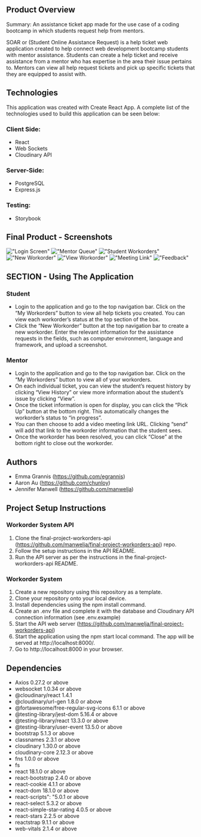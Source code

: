 ## Product Overview

Summary: An assistance ticket app made for the use case of a coding bootcamp in which students request help from mentors. 

SOAR or (Student Online Assistance Request) is a help ticket web application created to help connect web development bootcamp students with mentor assistance. Students can create a help ticket and receive assistance from a mentor who has expertise in the area their issue pertains to. Mentors can view all help request tickets and pick up specific tickets that they are equipped to assist with. 

## Technologies

This application was created with Create React App. A complete list of the technologies used to build this application can be seen below:

  ### Client Side:
  -  React
  -  Web Sockets
  -  Cloudinary API

  ### Server-Side:
  -  PostgreSQL
  -  Express.js

  ### Testing:
  -  Storybook


## Final Product - Screenshots

!["Login Screen"](https://github.com/manwelja/final-project-workorders/blob/main/docs/login_screen.png)
!["Mentor Queue"](https://github.com/manwelja/final-project-workorders/blob/main/docs/mentor_queue.png)
!["Student Workorders"](https://github.com/manwelja/final-project-workorders/blob/main/docs/student_view.png)
!["New Workorder"](https://github.com/manwelja/final-project-workorders/blob/main/docs/workorder_new.png)
!["View Workorder"](https://github.com/manwelja/final-project-workorders/blob/main/docs/workorder_view.png)
!["Meeting Link"](https://github.com/manwelja/final-project-workorders/blob/main/docs/meeting_link.png)
!["Feedback"](https://github.com/manwelja/final-project-workorders/blob/main/docs/feedback_view.png)

## SECTION - Using The Application

  ### Student 
  -  Login to the application and go to the top navigation bar. Click on the “My Workorders” button to view all help tickets you created. You can view each workorder’s status at the top section of the box.
  -  Click the “New Workorder” button at the top navigation bar to create a new workorder. Enter the relevant information for the assistance requests in the fields, such as computer environment, language and framework, and upload a screenshot. 

  ### Mentor
-  Login to the application and go to the top navigation bar. Click on the “My Workorders” button to view all of your workorders. 
-  On each individual ticket, you can view the student’s request history by clicking “View History” or view more information about the student’s issue by clicking “View”. 
-  Once the ticket information is open for display, you can click the “Pick Up” button at the bottom right. This automatically changes the workorder’s status to “in progress”. 
-  You can then choose to add a video meeting link URL. Clicking “send” will add that link to the workorder information that the student sees. 
-  Once the workorder has been resolved, you can click “Close” at the bottom right to close out the workorder.


## Authors
  -  Emma Grannis (https://github.com/egrannis)
  -  Aaron Au (https://github.com/chunloy)
  -  Jennifer Manwell (https://github.com/manwelja)


## Project Setup Instructions

### Workorder System API
  1.  Clone the final-project-workorders-api (https://github.com/manwelja/final-project-workorders-api) repo. 
  2.  Follow the setup instructions in the API README. 
  3.  Run the API server as per the instructions in the final-project-workorders-api README. 

### Workorder System
  1. Create a new repository using this repository as a template.
  2. Clone your repository onto your local device.
  3. Install dependencies using the npm install command.
  4. Create an .env file and complete it with the database and Cloudinary API connection information (see .env.example)
  4. Start the API web server (https://github.com/manwelja/final-project-workorders-api)
  5. Start the application using the npm start local command. The app will be served at http://localhost:8000/.
  6. Go to http://localhost:8000 in your browser.


## Dependencies
  -  Axios 0.27.2 or above
  -  websocket 1.0.34 or above
  -  @cloudinary/react 1.4.1
  -  @cloudinary/url-gen 1.8.0 or above
  -  @fortawesome/free-regular-svg-icons 6.1.1 or above
  -  @testing-library/jest-dom 5.16.4 or above
  -  @testing-library/react 13.3.0 or above
  -  @testing-library/user-event 13.5.0 or above
  -  bootstrap 5.1.3 or above
  -  classnames 2.3.1 or above
  -  cloudinary 1.30.0 or above
  -  cloudinary-core 2.12.3 or above
  -  fns 1.0.0 or above
  -  fs 
  -  react 18.1.0 or above
  -  react-bootstrap 2.4.0 or above
  -  react-cookie 4.1.1 or above
  -  react-dom 18.1.0 or above
  -  react-scripts": "5.0.1 or above
  -  react-select 5.3.2 or above
  -  react-simple-star-rating 4.0.5 or above
  -  react-stars 2.2.5 or above
  -  reactstrap 9.1.1 or above
  -  web-vitals 2.1.4 or above

